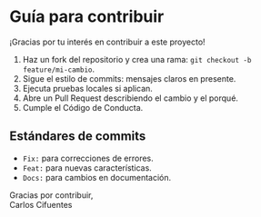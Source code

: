 # Guía para contribuir

¡Gracias por tu interés en contribuir a este proyecto!

1. Haz un fork del repositorio y crea una rama: `git checkout -b feature/mi-cambio`.
2. Sigue el estilo de commits: mensajes claros en presente.
3. Ejecuta pruebas locales si aplican.
4. Abre un Pull Request describiendo el cambio y el porqué.
5. Cumple el Código de Conducta.

## Estándares de commits
- `Fix:` para correcciones de errores.
- `Feat:` para nuevas características.
- `Docs:` para cambios en documentación.

Gracias por contribuir,  
Carlos Cifuentes
